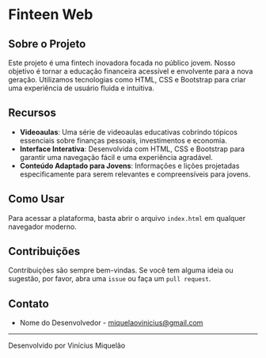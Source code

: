 # Finteen Web

## Sobre o Projeto

Este projeto é uma fintech inovadora focada no público jovem. Nosso objetivo é tornar a educação financeira acessível e envolvente para a nova geração. Utilizamos tecnologias como HTML, CSS e Bootstrap para criar uma experiência de usuário fluida e intuitiva.

## Recursos

- **Videoaulas**: Uma série de videoaulas educativas cobrindo tópicos essenciais sobre finanças pessoais, investimentos e economia.
- **Interface Interativa**: Desenvolvida com HTML, CSS e Bootstrap para garantir uma navegação fácil e uma experiência agradável.
- **Conteúdo Adaptado para Jovens**: Informações e lições projetadas especificamente para serem relevantes e compreensíveis para jovens.

## Como Usar

Para acessar a plataforma, basta abrir o arquivo `index.html` em qualquer navegador moderno.

## Contribuições

Contribuições são sempre bem-vindas. Se você tem alguma ideia ou sugestão, por favor, abra uma `issue` ou faça um `pull request`.

## Contato

- Nome do Desenvolvedor - [miquelaovinicius@gmail.com](mailto:miquelaovinicius@gmail.com)

---

Desenvolvido por Vinícius Miquelão

